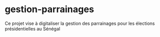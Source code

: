 # gestion-parrainages
Ce projet vise à digitaliser la gestion des parrainages pour les élections présidentielles au Sénégal
